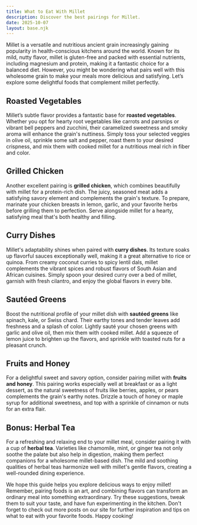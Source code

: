 ```yaml
---
title: What to Eat With Millet
description: Discover the best pairings for Millet.
date: 2025-10-07
layout: base.njk
---
```


Millet is a versatile and nutritious ancient grain increasingly gaining popularity in health-conscious kitchens around the world. Known for its mild, nutty flavor, millet is gluten-free and packed with essential nutrients, including magnesium and protein, making it a fantastic choice for a balanced diet. However, you might be wondering what pairs well with this wholesome grain to make your meals more delicious and satisfying. Let’s explore some delightful foods that complement millet perfectly.

## **Roasted Vegetables**

Millet’s subtle flavor provides a fantastic base for **roasted vegetables**. Whether you opt for hearty root vegetables like carrots and parsnips or vibrant bell peppers and zucchini, their caramelized sweetness and smoky aroma will enhance the grain's nuttiness. Simply toss your selected veggies in olive oil, sprinkle some salt and pepper, roast them to your desired crispness, and mix them with cooked millet for a nutritious meal rich in fiber and color.

## **Grilled Chicken**

Another excellent pairing is **grilled chicken**, which combines beautifully with millet for a protein-rich dish. The juicy, seasoned meat adds a satisfying savory element and complements the grain's texture. To prepare, marinate your chicken breasts in lemon, garlic, and your favorite herbs before grilling them to perfection. Serve alongside millet for a hearty, satisfying meal that's both healthy and filling.

## **Curry Dishes**

Millet's adaptability shines when paired with **curry dishes**. Its texture soaks up flavorful sauces exceptionally well, making it a great alternative to rice or quinoa. From creamy coconut curries to spicy lentil dals, millet complements the vibrant spices and robust flavors of South Asian and African cuisines. Simply spoon your desired curry over a bed of millet, garnish with fresh cilantro, and enjoy the global flavors in every bite.

## **Sautéed Greens**

Boost the nutritional profile of your millet dish with **sautéed greens** like spinach, kale, or Swiss chard. Their earthy tones and tender leaves add freshness and a splash of color. Lightly sauté your chosen greens with garlic and olive oil, then mix them with cooked millet. Add a squeeze of lemon juice to brighten up the flavors, and sprinkle with toasted nuts for a pleasant crunch.

## **Fruits and Honey**

For a delightful sweet and savory option, consider pairing millet with **fruits and honey**. This pairing works especially well at breakfast or as a light dessert, as the natural sweetness of fruits like berries, apples, or pears complements the grain's earthy notes. Drizzle a touch of honey or maple syrup for additional sweetness, and top with a sprinkle of cinnamon or nuts for an extra flair.

## **Bonus: Herbal Tea**

For a refreshing and relaxing end to your millet meal, consider pairing it with a cup of **herbal tea**. Varieties like chamomile, mint, or ginger tea not only soothe the palate but also help in digestion, making them perfect companions for a wholesome millet-based dish. The mild and soothing qualities of herbal teas harmonize well with millet's gentle flavors, creating a well-rounded dining experience.

We hope this guide helps you explore delicious ways to enjoy millet! Remember, pairing foods is an art, and combining flavors can transform an ordinary meal into something extraordinary. Try these suggestions, tweak them to suit your taste, and have fun experimenting in the kitchen. Don't forget to check out more posts on our site for further inspiration and tips on what to eat with your favorite foods. Happy cooking!
